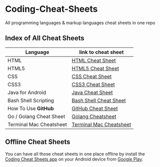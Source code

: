 # Coding-Cheat-Sheets
All programming languages &amp; markup languages cheat sheets in one repo
## Index of All Cheat Sheets
|Language|link to cheat sheet|
|---|---|
|HTML|[HTML Cheat Sheet](https://github.com/DevAbanoub/programming_route/blob/master/cheatsheets/HTML%20Cheatsheet.md)|
|HTML5|[HTML5 Cheat Sheet](https://github.com/DevAbanoub/programming_route/blob/master/cheatsheets/HTML5%20Cheat%20Sheet.md)|
|CSS|[CSS Cheat Sheet](https://github.com/DevAbanoub/programming_route/blob/master/cheatsheets/CSS%20CheatSheet.md)|
|CSS3|[CSS3 Cheat Sheet](https://github.com/DevAbanoub/programming_route/blob/master/cheatsheets/CSS3%20Cheat%20Sheet.md)|
|Java for Android|[Java Cheat Sheet](https://github.com/DevAbanoub/programming_route/blob/master/cheatsheets/Java%20for%20Android%20Cheat%20Sheet.md)|
|Bash Shell Scripting|[Bash Shell Cheat Sheet](https://github.com/DevAbanoub/programming_route/blob/master/cheatsheets/Shell%20Scripting%20Crash%20Course%20-%20Cheatsheet%20for%20beginners.md)|
|How To Use **GitHub**|[GitHub Cheat Sheet](https://github.com/DevAbanoub/programming_route/blob/master/cheatsheets/How-to-use-GitHub-cheatsheet.md)|
|Go / Golang Cheat Sheet| [Golang Cheatsheet](https://github.com/DevAbanoub/programming_route/blob/master/cheatsheets/Go-lang-cheat-sheet.md)|
|Terminal Mac Cheatsheet|[Terminal Mac Cheatsheet](https://github.com/DevAbanoub/programming_route/blob/master/cheatsheets/Terminal-Mac-cheatsheet.md)|
## Offline Cheat Sheets
You can have all those cheat sheets in one place offline by install the [Coding Cheat Sheets app](https://play.google.com/store/apps/details?id=com.abanoubhanna.cheatsheets "Coding Cheat Sheets app for Android") on your Android device from [Google Play](https://play.google.com/store/apps/details?id=com.abanoubhanna.cheatsheets).
